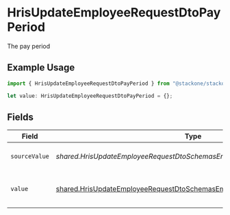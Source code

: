 # HrisUpdateEmployeeRequestDtoPayPeriod

The pay period

## Example Usage

```typescript
import { HrisUpdateEmployeeRequestDtoPayPeriod } from "@stackone/stackone-client-ts/sdk/models/shared";

let value: HrisUpdateEmployeeRequestDtoPayPeriod = {};
```

## Fields

| Field                                                                                                                                                           | Type                                                                                                                                                            | Required                                                                                                                                                        | Description                                                                                                                                                     | Example                                                                                                                                                         |
| --------------------------------------------------------------------------------------------------------------------------------------------------------------- | --------------------------------------------------------------------------------------------------------------------------------------------------------------- | --------------------------------------------------------------------------------------------------------------------------------------------------------------- | --------------------------------------------------------------------------------------------------------------------------------------------------------------- | --------------------------------------------------------------------------------------------------------------------------------------------------------------- |
| `sourceValue`                                                                                                                                                   | *shared.HrisUpdateEmployeeRequestDtoSchemasEmploymentPayPeriodSourceValue*                                                                                      | :heavy_minus_sign:                                                                                                                                              | The source value of the pay period.                                                                                                                             | Hour                                                                                                                                                            |
| `value`                                                                                                                                                         | [shared.HrisUpdateEmployeeRequestDtoSchemasEmploymentPayPeriodValue](../../../sdk/models/shared/hrisupdateemployeerequestdtoschemasemploymentpayperiodvalue.md) | :heavy_minus_sign:                                                                                                                                              | The pay period of the job postings.                                                                                                                             | hour                                                                                                                                                            |
